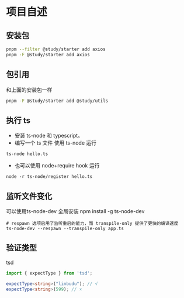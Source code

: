 # 项目自述

## 安装包

```bash
pnpm --filter @study/starter add axios
pnpm -F @study/starter add axios
```

## 包引用

和上面的安装包一样

```bash
pnpm -F @study/starter add @study/utils
```

## 执行 ts

- 安装 ts-node 和 typescript。
- 编写一个 ts 文件 使用 ts-node 运行
```
ts-node hello.ts
```
- 也可以使用 node+require hook 运行
```
node -r ts-node/register hello.ts
```
## 监听文件变化
可以使用ts-node-dev
全局安装 npm install -g ts-node-dev
```
# respawn 选项启用了监听重启的能力，而 transpile-only 提供了更快的编译速度
ts-node-dev --respawn --transpile-only app.ts
```
## 验证类型
tsd
```ts
import { expectType } from 'tsd';

expectType<string>("linbudu"); // √
expectType<string>(599); // ×
```